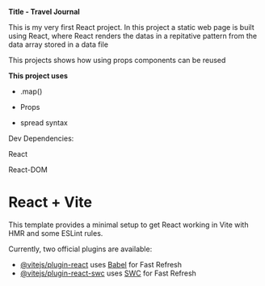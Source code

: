 <strong>Title - Travel Journal</strong>

This is my very first React project. In this project a static web page is built using React, where React renders the datas in a repitative pattern from the data array stored in a data file

This projects shows how using props components can be reused

__This project uses__

- .map()

- Props

- spread syntax

Dev Dependencies:

React

React-DOM
# React + Vite

This template provides a minimal setup to get React working in Vite with HMR and some ESLint rules.

Currently, two official plugins are available:

- [@vitejs/plugin-react](https://github.com/vitejs/vite-plugin-react/blob/main/packages/plugin-react/README.md) uses [Babel](https://babeljs.io/) for Fast Refresh
- [@vitejs/plugin-react-swc](https://github.com/vitejs/vite-plugin-react-swc) uses [SWC](https://swc.rs/) for Fast Refresh
